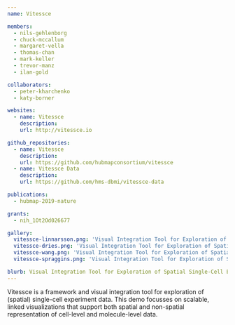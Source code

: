 ```yaml
---
name: Vitessce

members:
  - nils-gehlenborg
  - chuck-mccallum
  - margaret-vella
  - thomas-chan
  - mark-keller
  - trevor-manz
  - ilan-gold

collaborators:
  - peter-kharchenko
  - katy-borner

websites:
  - name: Vitessce
    description:
    url: http://vitessce.io

github_repositories:
  - name: Vitessce
    description:
    url: https://github.com/hubmapconsortium/vitessce
  - name: Vitessce Data
    description:
    url: https://github.com/hms-dbmi/vitessce-data

publications:
  - hubmap-2019-nature

grants:
  - nih_1Ot2Od026677

gallery:
  vitessce-linnarsson.png: 'Visual Integration Tool for Exploration of Spatial Single-Cell Experiments'
  vitessce-dries.png: 'Visual Integration Tool for Exploration of Spatial Single-Cell Experiments'
  vitessce-wang.png: 'Visual Integration Tool for Exploration of Spatial Single-Cell Experiments'
  vitessce-spraggins.png: 'Visual Integration Tool for Exploration of Spatial Single-Cell Experiments'

blurb: Visual Integration Tool for Exploration of Spatial Single-Cell Experiments
---
```


Vitessce is a framework and visual integration tool for exploration of (spatial) single-cell experiment data. This demo focusses on scalable, linked visualizations that support both spatial and non-spatial representation of cell-level and molecule-level data.
